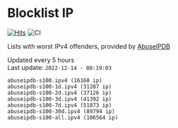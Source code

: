 # Blocklist IP

[![Hits](https://hits.seeyoufarm.com/api/count/incr/badge.svg?url=https%3A%2F%2Fgithub.com%2Fborestad%2Fblocklist-ip%2F&count_bg=%2379C83D&title_bg=%23555555&icon=&icon_color=%23E7E7E7&title=hits&edge_flat=false)](https://hits.seeyoufarm.com)  ![CI](https://img.shields.io/github/workflow/status/borestad/blocklist-ip/CI?style=flat-square)

Lists with worst IPv4 offenders, provided by [AbuseIPDB](https://www.abuseipdb.com/)

<!-- FOOTER-PLACEHOLDER -->
Updated every 5 hours<br>
Last update: `2022-12-14 - 00:19:03`
```
abuseipdb-s100.ipv4 (16168 ip)
abuseipdb-s100-1d.ipv4 (31287 ip)
abuseipdb-s100-2d.ipv4 (37126 ip)
abuseipdb-s100-3d.ipv4 (41392 ip)
abuseipdb-s100-7d.ipv4 (51873 ip)
abuseipdb-s100-30d.ipv4 (89794 ip)
abuseipdb-s100-all.ipv4 (106564 ip)
```

